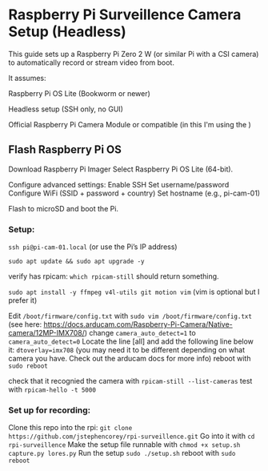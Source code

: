 # Raspberry Pi Surveillence Camera Setup (Headless)

This guide sets up a Raspberry Pi Zero 2 W (or similar Pi with a CSI camera) to automatically record or stream video from boot.

It assumes:

Raspberry Pi OS Lite (Bookworm or newer)

Headless setup (SSH only, no GUI)

Official Raspberry Pi Camera Module or compatible (in this I'm using the )

## Flash Raspberry Pi OS

Download Raspberry Pi Imager
Select Raspberry Pi OS Lite (64-bit).

Configure advanced settings:
    Enable SSH
    Set username/password
    Configure WiFi (SSID + password + country)
    Set hostname (e.g., pi-cam-01)

Flash to microSD and boot the Pi.

### Setup:
`ssh pi@pi-cam-01.local`
(or use the Pi’s IP address)

`sudo apt update && sudo apt upgrade -y`

verify has rpicam:
`which rpicam-still` should return something.

`sudo apt install -y ffmpeg v4l-utils git motion vim` (vim is optional but I prefer it)

Edit `/boot/firmware/config.txt` with `sudo vim /boot/firmware/config.txt` (see here: https://docs.arducam.com/Raspberry-Pi-Camera/Native-camera/12MP-IMX708/)
    change `camera_auto_detect=1` to `camera_auto_detect=0`
    Locate the line [all] and add the following line below it:
        `dtoverlay=imx708` (you may need it to be different depending on what camera you have. Check out the arducam docs for more info)
    reboot with `sudo reboot`

check that it recognied the camera with `rpicam-still --list-cameras`
test with `rpicam-hello -t 5000`

### Set up for recording:

Clone this repo into the rpi: `git clone https://github.com/jstephencorey/rpi-surveillence.git`
Go into it with `cd rpi-surveillence`
Make the setup file runnable with `chmod +x setup.sh capture.py lores.py`
Run the setup `sudo ./setup.sh`
reboot with `sudo reboot`





